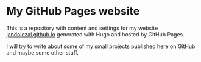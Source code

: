 # My GitHub Pages website

This is a repository with content and settings for my website [jandolezal.github.io](https://jandolezal.github.io/) generated with Hugo and hosted by GitHub Pages.

I will try to write about some of my small projects published here on GitHub and maybe some other stuff.
